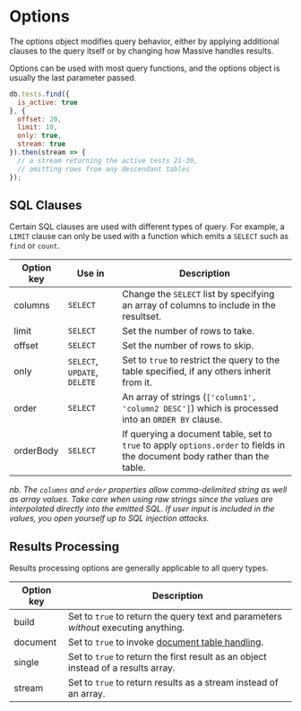# Options

The options object modifies query behavior, either by applying additional clauses to the query itself or by changing how Massive handles results.

Options can be used with most query functions, and the options object is usually the last parameter passed.

```javascript
db.tests.find({
  is_active: true
}, {
  offset: 20,
  limit: 10,
  only: true,
  stream: true
}).then(stream => {
  // a stream returning the active tests 21-30,
  // omitting rows from any descendant tables
});
```

## SQL Clauses

Certain SQL clauses are used with different types of query. For example, a `LIMIT` clause can only be used with a function which emits a `SELECT` such as `find` or `count`.

| Option key | Use in | Description |
|------------|--------|-------------|
| columns    | `SELECT` | Change the `SELECT` list by specifying an array of columns to include in the resultset. |
| limit      | `SELECT` | Set the number of rows to take. |
| offset     | `SELECT` | Set the number of rows to skip. |
| only       | `SELECT`, `UPDATE`, `DELETE` | Set to `true` to restrict the query to the table specified, if any others inherit from it. |
| order      | `SELECT` | An array of strings (`['column1', 'column2 DESC']`) which is processed into an `ORDER BY` clause. |
| orderBody  | `SELECT` | If querying a document table, set to `true` to apply `options.order` to fields in the document body rather than the table. |

*nb. The `columns` and `order` properties allow comma-delimited string as well as array values. Take care when using raw strings since the values are interpolated directly into the emitted SQL. If user input is included in the values, you open yourself up to SQL injection attacks.*

## Results Processing

Results processing options are generally applicable to all query types.

| Option key | Description |
|------------|-------------|
| build      | Set to `true` to return the query text and parameters *without* executing anything. |
| document   | Set to `true` to invoke [document table handling](/documents). |
| single     | Set to `true` to return the first result as an object instead of a results array. |
| stream     | Set to `true` to return results as a stream instead of an array. |
